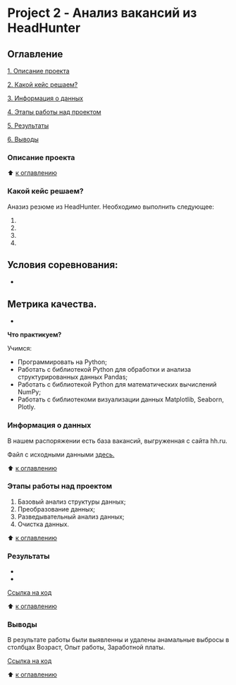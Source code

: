 # Project 2 - Анализ вакансий из HeadHunter

## Оглавление
  [1. Описание проекта](https://github.com/211604270720/Project_Skillfactory/tree/master/project_2#Описание-проекта)

  [2. Какой кейс решаем?](https://github.com/211604270720/Git/blob/master/PROJECT-1/README.md#Какой-кейс-решаем)

  [3. Информация о данных](https://github.com/211604270720/Git/blob/master/PROJECT-1/README.md#Краткая-информация-о-данных)

  [4. Этапы работы над проектом](https://github.com/211604270720/Git/blob/master/PROJECT-1/README.md#Этапы-работы-над-проектом)

  [5. Результаты](https://github.com/211604270720/Git/blob/master/PROJECT-1/README.md#Результаты)

  [6. Выводы](https://github.com/211604270720/Git/blob/master/PROJECT-1/README.md#Выводы)

### Описание проекта



:arrow_up: [к оглавлению](https://github.com/211604270720/Git/blob/master/PROJECT-1/README.md#Оглавление)

### Какой кейс решаем?

Аназиз резюме из HeadHunter.
Необходимо выполнить следующее:

  1. 
  
  2. 

  3. 

  4. 

**Условия соревнования:**
-
-

**Метрика качества.**
-
-

**Что практикуем?** 

Учимся:
  - Программировать на Python;
  - Работать с библиотекой Python для обработки и анализа структурированных данных Pandas;
  - Работать с библиотекой Python для математических вычислений NumPy;
  - Работать с библиотекоми визуализации данных Matplotlib, Seaborn, Plotly.

### Информация о данных

В нашем распоряжении есть база вакансий, выгруженная с сайта hh.ru.

Файл с исходными данными [здесь.]()

:arrow_up: [к оглавлению](https://github.com/211604270720/Git/blob/master/PROJECT-1/README.md#Оглавление)

### Этапы работы над проектом
  1. Базовый анализ структуры данных;
  2. Преобразование данных;
  3. Разведывательный анализ данных;
  4. Очистка данных.

:arrow_up: [к оглавлению](https://github.com/211604270720/Git/blob/master/PROJECT-1/README.md#Оглавление)

### Результаты

-
-

[Ссылка на код](https://github.com/211604270720/Git/blob/master/PROJECT-1/Project-1.ipynb)

:arrow_up: [к оглавлению](https://github.com/211604270720/Git/blob/master/PROJECT-1/README.md#Оглавление)

### Выводы

  В результате работы были выявленны и удалены анамальные выбросы в столбцах Возраст, Опыт работы, Заработной платы.

[Ссылка на код](https://github.com/211604270720/Project_Skillfactory/blob/master/project_2/Project-2.ipynb)

:arrow_up: [к оглавлению](https://github.com/211604270720/Git/blob/master/PROJECT-1/README.md#Оглавление)
